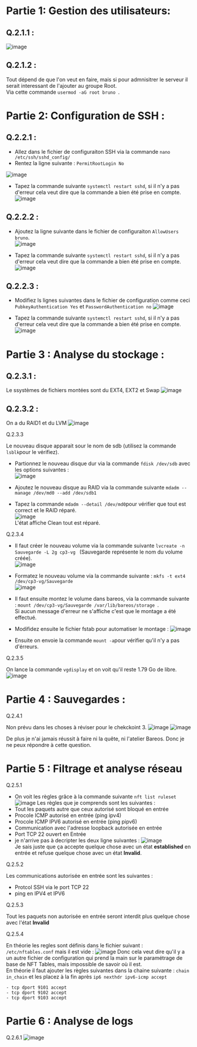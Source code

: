 # Partie 1: Gestion des utilisateurs:

## Q.2.1.1 :

![image](https://github.com/Mr-Maglor/Checkpoint3/assets/159529274/ac48a105-930a-405a-9629-f80b2529ef8c)


## Q.2.1.2 :

Tout dépend de que l'on veut en faire, mais si pour admnisitrer le serveur il serait interessant de l'ajouter au groupe Root.  
Via cette commande `usermod -aG root bruno `.

# Partie 2: Configuration de SSH :

## Q.2.2.1 :

- Allez dans le fichier de configuraiton SSH via la commande `nano /etc/ssh/sshd_config/`
- Rentez la ligne suivante : `PermitRootLogin No` 

![image](https://github.com/Mr-Maglor/Checkpoint3/assets/159529274/23251e63-04c3-4f6b-959f-015cc972f6b6)

- Tapez la commande suivante `systemctl restart sshd`, si il n'y a pas d'erreur cela veut dire que la commande a bien été prise en compte.  
![image](https://github.com/Mr-Maglor/Checkpoint3/assets/159529274/dada448f-f7af-4fa8-b9e9-c218323da51e)

## Q.2.2.2 :

- Ajoutez la ligne suivante dans le fichier de configuraiton `AllowUsers bruno`.  
![image](https://github.com/Mr-Maglor/Checkpoint3/assets/159529274/d290a8b6-d587-4982-83fe-7f2ab9214ac0)

- Tapez la commande suivante `systemctl restart sshd`, si il n'y a pas d'erreur cela veut dire que la commande a bien été prise en compte.  
![image](https://github.com/Mr-Maglor/Checkpoint3/assets/159529274/dada448f-f7af-4fa8-b9e9-c218323da51e)

## Q.2.2.3 :

- Modifiez ls lignes suivantes dans le fichier de configuration comme ceci  `PubkeyAuthentication Yes` et `PasswordAuthentication no`
![image](https://github.com/Mr-Maglor/Checkpoint3/assets/159529274/52419cb0-50b6-401a-be77-fa5167179da2)

- Tapez la commande suivante `systemctl restart sshd`, si il n'y a pas d'erreur cela veut dire que la commande a bien été prise en compte.  
![image](https://github.com/Mr-Maglor/Checkpoint3/assets/159529274/dada448f-f7af-4fa8-b9e9-c218323da51e)


# Partie 3 : Analyse du stockage :

## Q.2.3.1 :

Le ssystèmes de fichiers montées sont du EXT4, EXT2 et Swap
![image](https://github.com/Mr-Maglor/Checkpoint3/assets/159529274/523834d2-adde-4f5a-a972-c2c12ac02921)

## Q.2.3.2 :

On a du RAID1 et du LVM 
![image](https://github.com/Mr-Maglor/Checkpoint3/assets/159529274/59200727-1f22-47e3-8432-f5256522f81b)

Q.2.3.3 

Le nouveau disque apparait sour le nom de sdb (utilisez la commande `lsblk`pour le vérifiez).  
- Partionnez le nouveau disque dur via la commande `fdisk /dev/sdb` avec les options suivantes :  
![image](https://github.com/Mr-Maglor/Checkpoint3/assets/159529274/1258f23e-d720-4feb-a195-e89f7643d6a2)

- Ajoutez le nouveau disque au RAID via la commande suivante `mdadm --manage /dev/md0 --add /dev/sdb1`  
- Tapez la commande `mdadm --detail /dev/md0`pour vérifier que tout est correct et le RAID réparé.  
![image](https://github.com/Mr-Maglor/Checkpoint3/assets/159529274/deec5ba6-8d99-4ffb-8ded-a3bbfb4f9751)  
L'état affiche Clean tout est réparé.

Q.2.3.4  

- Il faut créer le nouveau volume via la commande suivante `lvcreate -n Sauvegarde -L 2g cp3-vg ` (Sauvegarde représente le nom du volume créée).  
![image](https://github.com/Mr-Maglor/Checkpoint3/assets/159529274/79f9a099-a320-46bf-b9d8-856a57d00fc1)  

- Formatez le nouveau volume via la commande suivante :  `mkfs -t ext4 /dev/cp3-vg/Sauvegarde `  
![image](https://github.com/Mr-Maglor/Checkpoint3/assets/159529274/903237d2-e461-4690-9432-553cfb9474ce)

- Il faut ensuite montez le volume dans bareos, via la commande suivante :  `mount /dev/cp3-vg/Sauvegarde /var/lib/bareos/storage `.  
Si aucun message d'erreur ne s'affiche c'est que le montage a été effectué.

- Modifidez ensuite le fichier fstab pour automatiser le montage :
![image](https://github.com/Mr-Maglor/Checkpoint3/assets/159529274/2f618186-bc6e-459e-9803-d813b4279b8f)  

- Ensuite on envoie la commande `mount -a`pour vérifier qu'il n'y a pas d'érreurs.

Q.2.3.5  

On lance la commande `vgdisplay` et on voit qu'il reste 1.79 Go de libre.
![image](https://github.com/Mr-Maglor/Checkpoint3/assets/159529274/0a995153-7e04-4673-b779-658cfbed247f)

# Partie 4 : Sauvegardes :

Q.2.4.1  

Non prévu dans les choses à réviser pour le chekckoint 3. 
![image](https://github.com/Mr-Maglor/Checkpoint3/assets/159529274/255ea6a7-fde5-4f88-90eb-cb38f0b9ffbe)
![image](https://github.com/Mr-Maglor/Checkpoint3/assets/159529274/e1b14323-adbf-4688-b90d-ddc4f7057299)

De plus je n'ai jamais réussit à faire ni la quête, ni l'atelier Bareos.
Donc je ne peux répondre à cette question.

# Partie 5 : Filtrage et analyse réseau

Q.2.5.1

- On voit les règles grâce à la commande suivante  `nft list ruleset`
![image](https://github.com/Mr-Maglor/Checkpoint3/assets/159529274/770d19a3-f7d7-4fff-9d10-cc6ddb7c78ec)
Les règles que je comprends sont les suivantes :
-    Tout les paquets autre que ceux autorisé sont bloqué en entrée
-    Procole ICMP autorisé en entrée (ping ipv4)
-    Procole ICMP IPV6 autorisé en entrée (ping pipv6)
-    Communication avec l'adresse loopback autorisée en entrée
-    Port TCP 22 ouvert en Entrée
-   je n'arrive pas à decripter les deux ligne suivantes :
  ![image](https://github.com/Mr-Maglor/Checkpoint3/assets/159529274/b44f88c7-0eb2-43e5-bd10-0d7b134e36b7)  
Je sais juste que ça accepte quelque chose avec un état **established** en entrée et refuse quelque chose avec un état **Invalid**.


Q.2.5.2

Les communications autorisée en entrée sont les suivantes :
-  Protcol SSH via le port TCP 22
-  ping en IPV4 et IPV6

Q.2.5.3

Tout les paquets non autorisée en entrée seront interdit plus quelque chose avec l'état **Invalid**

Q.2.5.4

En théorie les regles sont définis dans le fichier suivant : `/etc/nftables.conf` mais il est vide :
![image](https://github.com/Mr-Maglor/Checkpoint3/assets/159529274/db7c2f50-756c-490c-bd53-c9e58fe9fd57)
Donc cela veut dire qu'il y a un autre fichier de configuration qui prend la main sur le paramétrage de base de NFT Tables, mais impossible de savoir où il est.  
En théorie il faut ajouter les règles suivantes dans la chaine suivante : `chain in_chain` et les placez à la fin après `ip6 nexthdr ipv6-icmp accept `  
```
- tcp dport 9101 accept
- tcp dport 9102 accept
- tcp dport 9103 accept
```
# Partie 6 : Analyse de logs

Q.2.6.1
![image](https://github.com/Mr-Maglor/Checkpoint3/assets/159529274/b5333f1c-a306-4d03-9690-506d9418a172)




